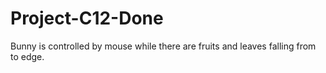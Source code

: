 # Project-C12-Done
Bunny is controlled by mouse while there are fruits and leaves falling from to edge. 

